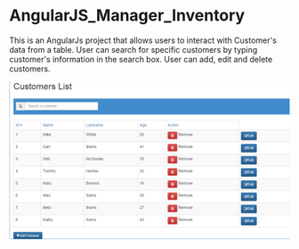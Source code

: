 # AngularJS_Manager_Inventory

This is an AngularJs project that allows users to interact with Customer's data from a table. User can search for specific customers by typing customer's information in the search box. User can add, edit and delete customers. 

![alt tag](https://github.com/henrygranados/AngularJS_Manager_Inventory/blob/master/images/angularjs.png)

